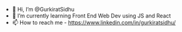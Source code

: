 - 👋 Hi, I’m @GurkiratSidhu
- 🌱 I’m currently learning Front End Web Dev using JS and React
- 📫 How to reach me - https://www.linkedin.com/in/gurkiratsidhu/

<!---
GurkiratSidhu/GurkiratSidhu is a ✨ special ✨ repository because its `README.md` (this file) appears on your GitHub profile.
You can click the Preview link to take a look at your changes.
--->
